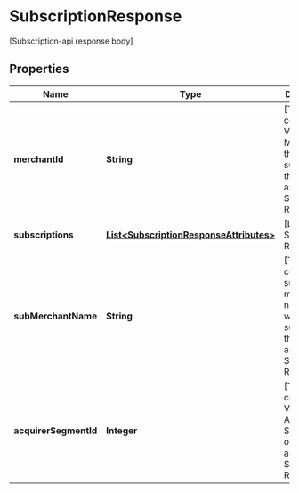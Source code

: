 

# SubscriptionResponse

[Subscription-api response body]

## Properties

| Name | Type | Description | Notes |
|------------ | ------------- | ------------- | -------------|
|**merchantId** | **String** | [This field contains the VAU Merchant ID that was submitted in the associated Subscription Request.] |  |
|**subscriptions** | [**List&lt;SubscriptionResponseAttributes&gt;**](SubscriptionResponseAttributes.md) | [List of Subscription Responses] |  |
|**subMerchantName** | **String** | [This field contains the sub merchant name that was submitted in the associated Subscription Request.] |  [optional] |
|**acquirerSegmentId** | **Integer** | [This field contains the VAU Acquirer Segment ID of the associated Subscription Request.] |  |



